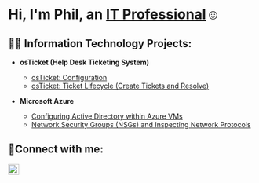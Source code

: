 <h1>Hi, I'm Phil, an <a href="https://linkedin.com/in/Josh">IT Professional</a>☺</h1>

<h2>👨‍💻 Information Technology Projects:</h2>

- <b>osTicket (Help Desk Ticketing System)</b>

  - [osTicket: Configuration](https://github.com/PhilSmithit/config)
  - [osTicket: Ticket Lifecycle (Create Tickets and Resolve)](https://github.com/PhilSmithit/Create-Tickets-and-Resolve)
- <b>Microsoft Azure</b>
  - [Configuring Active Directory within Azure VMs](https://github.com/PhilSmithit/Configure-AD-with-VMs)
  - [Network Security Groups (NSGs) and Inspecting Network Protocols](https://github.com/PhilSmithit/azure-network-protocols)

<h2>🤳Connect with me:</h2>


[<img align="left" alt="Josh | LinkedIn" width="22px" src="https://cdn.jsdelivr.net/npm/simple-icons@v3/icons/linkedin.svg" />][linkedin]

[linkedin]: https://linkedin.com/in/Josh
